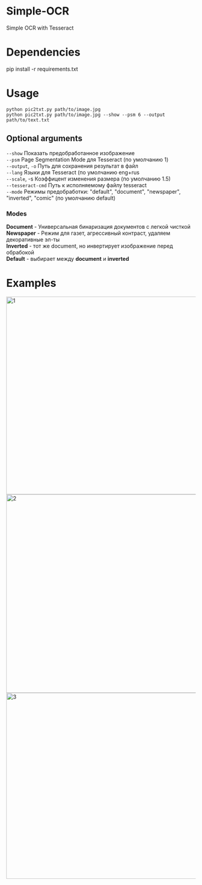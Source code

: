 # Simple-OCR
Simple OCR with Tesseract

# Dependencies
pip install -r requirements.txt

# Usage
`python pic2txt.py path/to/image.jpg`\
`python pic2txt.py path/to/image.jpg --show --psm 6 --output path/to/text.txt`

## Optional arguments

`--show` Показать предобработанное изображение\
`--psm` Page Segmentation Mode для Tesseract (по умолчанию 1)\
`--output`, `-o` Путь для сохранения результат в файл\
`--lang` Языки для Tesseract (по умолчанию eng+rus\
`--scale`, -s Коэффицент изменения размера (по умолчанию 1.5)\
`--tesseract-cmd` Путь к исполняемому файлу tesseract\
`--mode` Режимы предобработки: "default", "document", "newspaper", "inverted", "comic" (по умолчанию default)


### Modes
**Document** - Универсальная бинаризация документов с легкой чисткой\
**Newspaper** - Режим для газет, агрессивный контраст, удаляем декоративные эл-ты\
**Inverted** - тот же document, но инвертирует изображение перед обрабокой\
**Default** - выбирает между **document** и **inverted**

# Examples
<img width="1524" height="524" alt="1" src="https://github.com/user-attachments/assets/22f26da1-9471-4a5b-9a2f-74ddc62a9d6f" />

<img width="1106" height="526" alt="2" src="https://github.com/user-attachments/assets/7ab935a5-17c2-497d-9e0e-9d84effdde8f" />

<img width="1188" height="493" alt="3" src="https://github.com/user-attachments/assets/9df4d662-1b94-43d7-bea3-6ced3151c442" />



